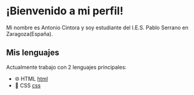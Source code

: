 # ¡Bienvenido a mi perfil!

Mi nombre es Antonio Cintora y soy estudiante del I.E.S. Pablo Serrano en Zaragoza(España).

## Mis lenguajes

Actualmente trabajo con 2 lenguajes principales:

- 🌐 HTML [html]
- 🎨 CSS [css]

[html]: https://es.wikipedia.org/wiki/HTML5
[css]: https://es.wikipedia.org/wiki/Hoja_de_estilos_en_cascada
